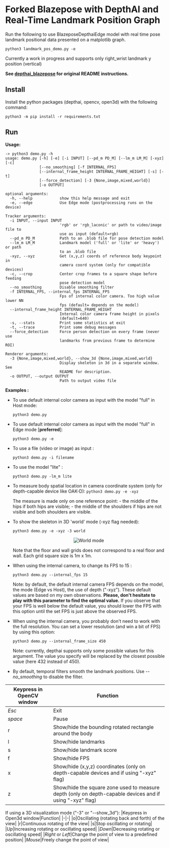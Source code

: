 # Forked Blazepose with DepthAI and Real-Time Landmark Position Graph

Run the following to use BlazeposeDepthaiEdge model with real time pose landmark positional data presented on a matplotlib graph.

```
python3 landmark_pos_demo.py -e
```

Currently a work in progress and supports only right_wrist landmark y position (vertical)

**See [depthai_blazepose](https://github.com/geaxgx/depthai_blazepose) for original README instructions.**


## Install


Install the python packages (depthai, opencv, open3d) with the following command:

```
python3 -m pip install -r requirements.txt
```

## Run

**Usage:**

```
-> python3 demo.py -h
usage: demo.py [-h] [-e] [-i INPUT] [--pd_m PD_M] [--lm_m LM_M] [-xyz] [-c]
               [--no_smoothing] [-f INTERNAL_FPS]
               [--internal_frame_height INTERNAL_FRAME_HEIGHT] [-s] [-t]
               [--force_detection] [-3 {None,image,mixed,world}]
               [-o OUTPUT]

optional arguments:
  -h, --help            show this help message and exit
  -e, --edge            Use Edge mode (postprocessing runs on the device)

Tracker arguments:
  -i INPUT, --input INPUT
                        'rgb' or 'rgb_laconic' or path to video/image file to
                        use as input (default=rgb)
  --pd_m PD_M           Path to an .blob file for pose detection model
  --lm_m LM_M           Landmark model ('full' or 'lite' or 'heavy') or path
                        to an .blob file
  -xyz, --xyz           Get (x,y,z) coords of reference body keypoint in
                        camera coord system (only for compatible devices)
  -c, --crop            Center crop frames to a square shape before feeding
                        pose detection model
  --no_smoothing        Disable smoothing filter
  -f INTERNAL_FPS, --internal_fps INTERNAL_FPS
                        Fps of internal color camera. Too high value lower NN
                        fps (default= depends on the model)
  --internal_frame_height INTERNAL_FRAME_HEIGHT
                        Internal color camera frame height in pixels
                        (default=640)
  -s, --stats           Print some statistics at exit
  -t, --trace           Print some debug messages
  --force_detection     Force person detection on every frame (never use
                        landmarks from previous frame to determine ROI)

Renderer arguments:
  -3 {None,image,mixed,world}, --show_3d {None,image,mixed,world}
                        Display skeleton in 3d in a separate window. See
                        README for description.
  -o OUTPUT, --output OUTPUT
                        Path to output video file
```
**Examples :**

- To use default internal color camera as input with the model "full" in Host mode:

    ```python3 demo.py```

- To use default internal color camera as input with the model "full" in Edge mode [**preferred**]:

    ```python3 demo.py -e```

- To use a file (video or image) as input :

    ```python3 demo.py -i filename```

- To use the model "lite" :

    ```python3 demo.py -lm_m lite```

- To measure body spatial location in camera coordinate system (only for depth-capable device like OAK-D):
    ```python3 demo.py -e -xyz```

    The measure is made only on one reference point:
        - the middle of the hips if both hips are visible;
        - the middle of the shoulders if hips are not visible and both shoulders are visible.

- To show the skeleton in 3D 'world' mode (-xyz flag needed):

    ```python3 demo.py -e -xyz -3 world```

    <p align="center"> <img  src="img/3d_world_visualization.gif" alt="World mode"></p>

    Note that the floor and wall grids does not correspond to a real floor and wall. Each grid square size is 1m x 1m.

- When using the internal camera, to change its FPS to 15 : 

    ```python3 demo.py --internal_fps 15```

    Note: by default, the default internal camera FPS depends on the model, the mode (Edge vs Host), the use of depth ("-xyz"). These default values are based on my own observations. **Please, don't hesitate to play with this parameter to find the optimal value.** If you observe that your FPS is well below the default value, you should lower the FPS with this option until the set FPS is just above the observed FPS.

- When using the internal camera, you probably don't need to work with the full resolution. You can set a lower resolution (and win a bit of FPS) by using this option: 

    ```python3 demo.py --internal_frame_size 450```

    Note: currently, depthai supports only some possible values for this argument. The value you specify will be replaced by the closest possible value (here 432 instead of 450).

- By default, temporal filters smooth the landmark positions. Use *--no_smoothing* to disable the filter.

|Keypress in OpenCV window|Function|
|-|-|
|*Esc*|Exit|
|*space*|Pause|
|r|Show/hide the bounding rotated rectangle around the body|
|l|Show/hide landmarks|
|s|Show/hide landmark score|
|f|Show/hide FPS|
|x|Show/hide (x,y,z) coordinates (only on depth-capable devices and if using "-xyz" flag)|
|z|Show/hide the square zone used to measure depth (only on depth-capable devices and if using "-xyz" flag)|

If using a 3D visualization mode ("-3" or "--show_3d"):
|Keypress in Open3d window|Function|
|-|-|
|o|Oscillating (rotating back and forth) of the view|
|r|Continuous rotating of the view|
|s|Stop oscillating or rotating|
|*Up*|Increasing rotating or oscillating speed|
|*Down*|Decreasing rotating or oscillating speed|
|*Right* or *Left*|Change the point of view to a predefined position|
|*Mouse*|Freely change the point of view|
